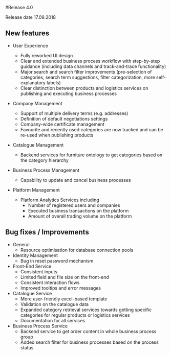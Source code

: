 #Release 4.0

Release date 17.09.2018

## New features

- User Experience 
  - Fully reworked UI design
  - Clear and extended business process workflow with step-by-step guidance (including data channels and track-and-trace functionality)
  - Major search and search filter improvements (pre-selection of categories, search term suggestions, filter categorization, more self-explanatory labels)
  - Clear distinction between products and logistics services on publishing and executing business processes

- Company Management 
  - Support of multiple delivery terms (e.g. addresses)
  - Definition of default negotiations settings
  - Company-wide certificate management
  - Favourite and recently used categories are now tracked and can be re-used when publishing products
- Catalogue Management 
  - Backend services for furniture ontology to get categories based on the category hierarchy
- Business Process Management 
  - Capability to update and cancel business processes
- Platform Management 
  - Platform Analytics Services including 
      - Number of registered users and companies
      - Executed business transactions on the platform
      - Amount of overall trading volume on the platform

## Bug fixes / Improvements

- General 
  - Resource optimisation for database connection pools
- Identity Management 
  - Bug in reset password mechanism
- Front-End Service 
  - Consistent inputs
  - Limited field and file size on the front-end
  - Consistent interaction flows
  - Improved tooltips and error messages
- Catalogue Service 
  - More user-friendly excel-based template
  - Validation on the catalogue data
  - Expanded category retrieval services towards getting specific categories for regular products or logistics services
  - Documentation for all services
- Business Process Service 
  - Backend service to get order content in whole business process group
  - Added search filter for business processes based on the process status